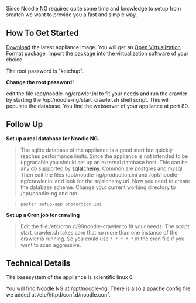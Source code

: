 Since Noodle NG requires quite some time and knowledge to setup from srcatch we want to provide you a fast and simple way.

## How To Get Started ##
[Download](http://www.staff.uni-mainz.de/hwinther/noodle/) the latest appliance image. You will get an [Open Virtualization Format](http://en.wikipedia.org/wiki/Open_Virtualization_Format) package. Import the package into the virtualization software of your choice.

The root password is "ketchup".

**Change the root password!**

edit the file /opt/noodle-ng/crawler.ini to fit your needs and run the crawler by starting the /opt/noodle-ng/start\_crawler.sh shell script. This will populate the database. You find the webserver of your appliance at port 80.

## Follow Up ##
**Set up a real database for Noodle NG.**
> The sqlite database of the appliance is a good start but quickly reaches performance limits. Since the appliance is not intended to be upgradable you should set up an external database host. This can be any db supported by [sqlalchemy](http://www.sqlalchemy.org/). Common are postgres and mysql. Then edit the files /opt/noodle-ng/production.ini and /opt/noodle-ng/crawler.ini and look for the sqlalchemy.url. Now you need to create the database scheme. Change your current working directory to /opt/noodle-ng and run

> `paster setup-app production.ini`

**Set up a Cron job for crawling**
> Edit the file /etc/cron.d/99noodle-crawler to fit your needs. The script start\_crawler.sh takes care that no more than one instance of the crawler is running. So you could use `* * * * *` in the cron file if you want to scan aggressive.


## Technical Details ##
The basesystem of the appliance is scientific linux 6.

You will find Noodle NG at /opt/noodle-ng. There is also a apache config file we added at /etc/httpd/conf.d/noodle.conf.